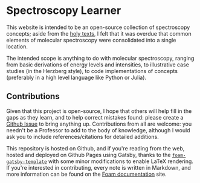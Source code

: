 # Spectroscopy Learner

This website is intended to be an open-source collection of spectroscopy concepts; aside from
the [holy texts](texts/books.md), I felt that it was overdue that common elements of molecular
spectroscopy were consolidated into a single location. 

The intended scope is anything to do with molecular spectroscopy, ranging from basic derivations
of energy levels and intensities, to illustrative case studies (in the Herzberg style), to code
implementations of concepts (preferably in a high level language like Python or Julia).

## Contributions

Given that this project is open-source, I hope that others will help fill in the gaps as they
learn, and to help correct mistakes found: please create a [Github Issue](https://github.com/laserkelvin/spectroscopy-learner/issues)
to bring anything up. Contributions from all are welcome: you needn't be a Professor to add
to the body of knowledge, although I would ask you to include references/citations for detailed
additions.

This repository is hosted on Github, and if you're reading from the web, hosted and deployed on Github Pages
using Gatsby, thanks to the [`foam-gatsby-template`](https://github.com/mathieudutour/foam-gatsby-template) with
some minor modifications to enable LaTeX rendering. If you're interested in contributing, every note is written
in Markdown, and more information can be found on the [Foam documentation](https://foambubble.github.io/foam) site.